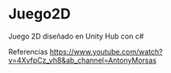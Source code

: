 # Juego2D
Juego 2D diseñado en Unity Hub con c#

Referencias https://www.youtube.com/watch?v=4XvfpCz_vh8&ab_channel=AntonyMorsas
